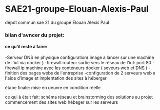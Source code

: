 # SAE21-groupe-Elouan-Alexis-Paul
dépôt commun sae 21 du groupe Elouan Alexis Paul

### bilan d'avncer du projet:

#### ce qu'il reste à faire:

-Serveur DNS en physique configuration( image à lancer sur une machine de l'iut via docker ) 
-firewall routeur sortie vers le réseau de l'iut: port 80 
-firewall ip machine avec les conteneurs docker ( seveurs web et DNS ) 
-finition des pages webs de l'entreprise 
-configuration de 2 serveurs web a l'aide d'image et implentation des sites à héberger

étape finale: mise en oeuvre en condition réelle

ce qui à était fait: 
schéma réseau et brainstorming des solutions au projet commencement des sites web hébeger sur les serveurs
